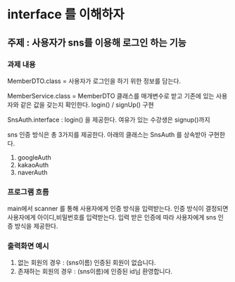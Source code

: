 # interface 를 이해하자

## 주제 : 사용자가 sns를 이용해 로그인 하는 기능
### 과제 내용
MemberDTO.class = 사용자가 로그인을 하기 위한 정보를 담는다.

MemberService.class = MemberDTO 클래스를 매개변수로 받고 기존에 있는 사용자와 같은 값을 갖는지 확인한다. login() / signUp() 구현

SnsAuth.interface : login() 을 제공한다. 여유가 있는 수강생은 signup()까지

sns 인증 방식은 총 3가지를 제공한다. 아래의 클래스는 SnsAuth 를 상속받아 구현한다.

1. googleAuth
2. kakaoAuth
3. naverAuth

### 프로그램 흐름
main에서 scanner 를 통해 사용자에게 인증 방식을 입력받는다.
인증 방식이 결정되면 사용자에게 아이디,비밀번호를 입력받는다.
입력 받은 인증에 따라 사용자에게 sns 인증 방식을 제공한다.

### 출력화면 예시
1. 없는 회원의 경우 : (sns이름) 인증된 회원이 없습니다.
2. 존재하는 회원의 경우 : (sns이름)에 인증된 id님 환영합니다.